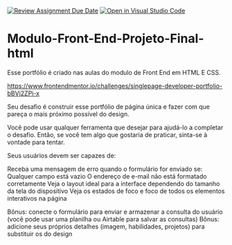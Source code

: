 [![Review Assignment Due Date](https://classroom.github.com/assets/deadline-readme-button-24ddc0f5d75046c5622901739e7c5dd533143b0c8e959d652212380cedb1ea36.svg)](https://classroom.github.com/a/zcQQ-9EW)
[![Open in Visual Studio Code](https://classroom.github.com/assets/open-in-vscode-718a45dd9cf7e7f842a935f5ebbe5719a5e09af4491e668f4dbf3b35d5cca122.svg)](https://classroom.github.com/online_ide?assignment_repo_id=13863698&assignment_repo_type=AssignmentRepo)
# Modulo-Front-End-Projeto-Final-html

Esse portfólio é criado nas aulas do modulo de Front End em HTML E CSS.

https://www.frontendmentor.io/challenges/singlepage-developer-portfolio-bBVj2ZPi-x

Seu desafio é construir esse portfólio de página única e fazer com que pareça o mais próximo possível do design.

Você pode usar qualquer ferramenta que desejar para ajudá-lo a completar o desafio. Então, se você tem algo que gostaria de praticar, sinta-se à vontade para tentar.

Seus usuários devem ser capazes de:

Receba uma mensagem de erro quando o formulário for enviado se:
Qualquer campo está vazio
O endereço de e-mail não está formatado corretamente
Veja o layout ideal para a interface dependendo do tamanho da tela do dispositivo
Veja os estados de foco e foco de todos os elementos interativos na página

Bônus: conecte o formulário para enviar e armazenar a consulta do usuário (você pode usar uma planilha ou Airtable para salvar as consultas)
Bônus: adicione seus próprios detalhes (imagem, habilidades, projetos) para substituir os do design



